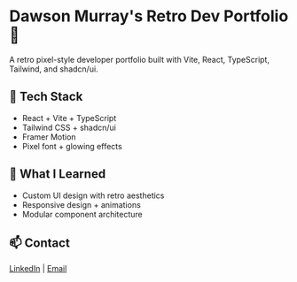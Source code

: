 # Dawson Murray's Retro Dev Portfolio 👾

A retro pixel-style developer portfolio built with Vite, React, TypeScript, Tailwind, and shadcn/ui.

## 🚀 Tech Stack
- React + Vite + TypeScript
- Tailwind CSS + shadcn/ui
- Framer Motion
- Pixel font + glowing effects

## 🧠 What I Learned
- Custom UI design with retro aesthetics
- Responsive design + animations
- Modular component architecture

## 📫 Contact
[LinkedIn](https://linkedin.com/in/dawsonmurray) | [Email](mailto:youremail@example.com)
